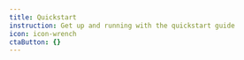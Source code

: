 ```yaml
---
title: Quickstart
instruction: Get up and running with the quickstart guide
icon: icon-wrench
ctaButton: {}
---
```


